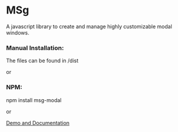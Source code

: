 # MSg

A javascript library to create and manage highly customizable modal windows.

### Manual Installation:

The files can be found in /dist

<script src="msg.js"></script>
or <script src="msg.min.js"></script>

### NPM:

npm install msg-modal
<script src="node_modules/dist/msg.js"></script>
or <script src="node_modules/dist/msg.min.js"></script>

[Demo and Documentation](https://madprops.github.io/Msg/)